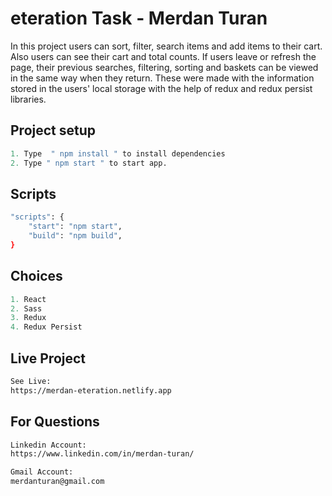 # eteration Task - Merdan Turan

In this project users can sort, filter, search items and add items to their cart. Also users can see their cart and total counts. 
If users leave or refresh the page, their previous searches, filtering, sorting and baskets can be viewed in the same way when they return. These were made with the information stored in the users' local storage with the help of redux and redux persist libraries.

## Project setup
```python
1. Type  " npm install " to install dependencies
2. Type " npm start " to start app.

```
## Scripts
```bash
"scripts": {
    "start": "npm start",
    "build": "npm build",
}
```
## Choices
```python
1. React
2. Sass
3. Redux
4. Redux Persist

```
## Live Project
```bash
See Live:
https://merdan-eteration.netlify.app
```
## For Questions
```bash
Linkedin Account:
https://www.linkedin.com/in/merdan-turan/
```
```bash
Gmail Account:
merdanturan@gmail.com
```